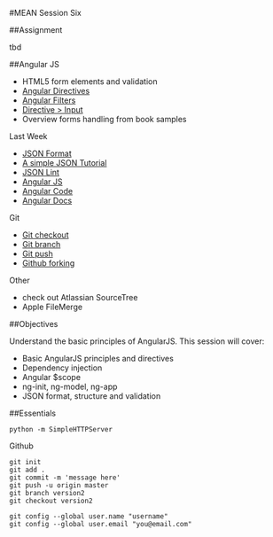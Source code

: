 #MEAN Session Six

##Assignment

tbd

##Angular JS

* HTML5 form elements and validation
* [Angular Directives](https://docs.angularjs.org/api/ng/directive)
* [Angular Filters](https://docs.angularjs.org/api/ng/filter) 
* [Directive > Input](https://docs.angularjs.org/api/ng/directive/input) 
* Overview forms handling from book samples

Last Week
* [JSON Format](http://www.freeformatter.com/json-formatter.html)
* [A simple JSON Tutorial](http://iviewsource.com/codingtutorials/getting-started-with-javascript-object-notation-json-for-absolute-beginners/)
* [JSON Lint](http://jsonlint.com)
* [Angular JS](https://angularjs.org)
* [Angular Code](https://code.angularjs.org/)
* [Angular Docs](https://docs.angularjs.org/api)

Git  
* [Git checkout](http://git-scm.com/docs/git-checkout)
* [Git branch](http://git-scm.com/docs/git-branch)
* [Git push](http://git-scm.com/docs/git-push)
* [Github forking](https://help.github.com/articles/fork-a-repo/) 

Other
* check out Atlassian SourceTree
* Apple FileMerge


##Objectives

Understand the basic principles of AngularJS. This session will cover:

* Basic AngularJS principles and directives
* Dependency injection
* Angular $scope
* ng-init, ng-model, ng-app
* JSON format, structure and validation

##Essentials
```
python -m SimpleHTTPServer
```
Github
```
git init
git add .
git commit -m 'message here'
git push -u origin master
git branch version2
git checkout version2

git config --global user.name "username"
git config --global user.email "you@email.com"
```
